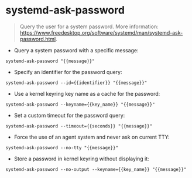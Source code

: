 # systemd-ask-password

> Query the user for a system password.
> More information: <https://www.freedesktop.org/software/systemd/man/systemd-ask-password.html>.

- Query a system password with a specific message:

`systemd-ask-password "{{message}}"`

- Specify an identifier for the password query:

`systemd-ask-password --id={{identifier}} "{{message}}"`

- Use a kernel keyring key name as a cache for the password:

`systemd-ask-password --keyname={{key_name}} "{{message}}"`

- Set a custom timeout for the password query:

`systemd-ask-password --timeout={{seconds}} "{{message}}"`

- Force the use of an agent system and never ask on current TTY:

`systemd-ask-password --no-tty "{{message}}"`

- Store a password in kernel keyring without displaying it:

`systemd-ask-password --no-output --keyname={{key_name}} "{{message}}"`
